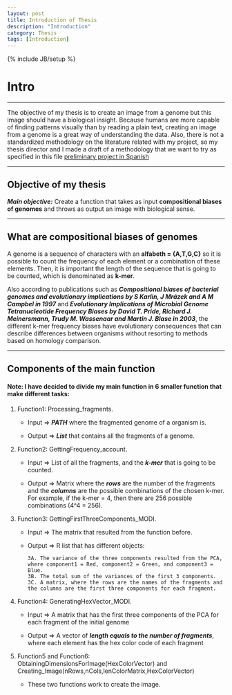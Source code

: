 ```yaml
---
layout: post
title: Introduction of Thesis
description: "Introduction"
category: Thesis
tags: [Introduction]
---
```

{% include JB/setup %}

# Intro

------

The objective of my thesis is to create an image from a genome but this image should have a biological insight. Because humans are more capable of finding patterns visually than by reading a plain text, creating an image from a genome is a great way of understanding the data. Also, there is not a standardized methodology on the literature related with my project, so my thesis director and I made a draft of a methodology that we want to try as specified in this file [preliminary project in Spanish](/Additional_material/Preliminary_Project_Camila_Martinez.docx)

------

## Objective of my thesis

**_Main objective:_** Create a function that takes as input **compositional biases of genomes** and throws as output an image with biological sense.

------

## What are compositional biases of genomes

A genome is a sequence of characters with an **alfabeth = {A,T,G,C}** so it is possible to count the frequency of each element or a combination of these elements. Then, it is important the length of the sequence that is going to be counted, which is denominated as **k-mer**. 

Also according to publications such as **_Compositional biases of bacterial genomes and evolutionary implications by S  Karlin, J Mrázek and A M Campbel in 1997_** and **_Evolutionary Implications of Microbial Genome Tetranucleotide Frequency Biases by David T. Pride, Richard J. Meinersmann, Trudy M. Wassenaar and Martin J. Blase in 2003_**, the different k-mer frequency biases have evolutionary consequences that can describe differences between organisms without resorting to methods based on homology comparison. 

------

## Components of the main function

#### Note: I have decided to divide my main function in 6 smaller function that make different tasks:

1. Function1: Processing_fragments.
     
      * Input => **_PATH_** where the fragmented genome of a organism is.
      
      * Output => **_List_** that contains all the fragments of a genome.

2. Function2: GettingFrequency_account.
     
      * Input => List of all the fragments, and the **_k-mer_** that is going to be counted.
      
      * Output => Matrix where the **_rows_** are the number of the fragments and the **_columns_** are the possible combinations of the chosen k-mer. For example, if the k-mer = 4, then there are 256 possible combinations (4^4 = 256).

3. Function3: GettingFirstThreeComponents_MODI.
     
      * Input => The matrix that resulted from the function before.
      
      * Output => R list that has different objects:

            3A. The variance of the three components resulted from the PCA, where component1 = Red, component2 = Green, and component3 = Blue.
            3B. The total sum of the variances of the first 3 components.
            3C. A matrix, where the rows are the names of the fragments and the columns are the first three components for each fragment.

4. Function4: GeneratingHexVector_MODI.
     
      * Input => A matrix that has the first three components of the PCA for each fragment of the initial genome
      
      * Output => A vector of **_length equals to the number of fragments_**, where each element has the hex color code of each fragment

5. Function5 and Function6: ObtainingDimensionsForImage(HexColorVector) and Creating_Image(nRows,nCols,lenColorMatrix,HexColorVector)
     
      * These two functions work to create the image.













